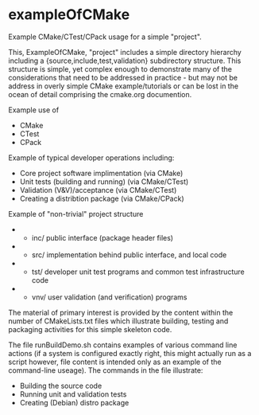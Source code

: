 # exampleOfCMake

Example CMake/CTest/CPack usage for a simple "project".

This, ExampleOfCMake, "project" includes a simple directory hierarchy
including a {source,include,test,validation} subdirectory structure. This
structure is simple, yet complex enough to demonstrate many of the
considerations that need to be addressed in practice - but may not be
address in overly simple CMake example/tutorials or can be lost in the
ocean of detail comprising the cmake.org documention.

Example use of
 * CMake
 * CTest
 * CPack

Example of typical developer operations including:
 * Core project software implimentation (via CMake)
 * Unit tests (building and running) (via CMake/CTest)
 * Validation (V&V)/acceptance  (via CMake/CTest)
 * Creating a distribtion package (via CMake/CPack)

Example of "non-trivial" project structure
 * * inc/ public interface (package header files)
 * * src/ implementation behind public interface, and local code
 * * tst/ developer unit test programs and common test infrastructure code
 * * vnv/ user validation (and verification) programs

The material of primary interest is provided by the content within 
the number of CMakeLists.txt files which illustrate building, testing
and packaging activities for this simple skeleton code.

The file runBuildDemo.sh contains examples of various command line actions
(if a system is configured exactly right, this might actually run as a script
however, file content is intended only as an example of the command-line
useage). The commands in the file illustrate:
 * Building the source code
 * Running unit and validation tests
 * Creating (Debian) distro package

